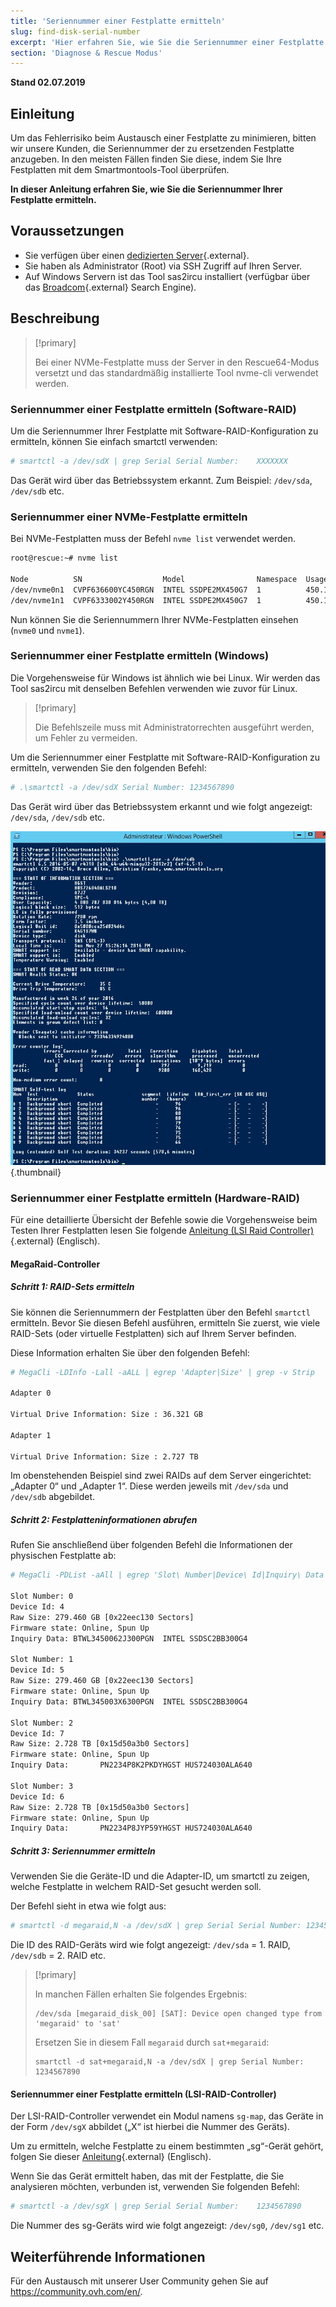 ```yaml
---
title: 'Seriennummer einer Festplatte ermitteln'
slug: find-disk-serial-number
excerpt: 'Hier erfahren Sie, wie Sie die Seriennummer einer Festplatte ermitteln, um diese auszutauschen.'
section: 'Diagnose & Rescue Modus'
---
```


**Stand 02.07.2019**

## Einleitung

Um das Fehlerrisiko beim Austausch einer Festplatte zu minimieren, bitten wir unsere Kunden, die Seriennummer der zu ersetzenden Festplatte anzugeben. In den meisten Fällen finden Sie diese, indem Sie Ihre Festplatten mit dem Smartmontools-Tool überprüfen.

**In dieser Anleitung erfahren Sie, wie Sie die Seriennummer Ihrer Festplatte ermitteln.**

## Voraussetzungen

- Sie verfügen über einen [dedizierten Server](https://www.ovh.de/dedicated_server/){.external}.
- Sie haben als Administrator (Root) via SSH Zugriff auf Ihren Server.
- Auf Windows Servern ist das Tool sas2ircu installiert (verfügbar über das [Broadcom](https://www.broadcom.com/support/download-search/?dk=sas2ircu){.external} Search Engine).

## Beschreibung

> [!primary]
>
> Bei einer NVMe-Festplatte muss der Server in den Rescue64-Modus versetzt und das standardmäßig installierte Tool nvme-cli verwendet werden.
> 

### Seriennummer einer Festplatte ermitteln (Software-RAID)

Um die Seriennummer Ihrer Festplatte mit Software-RAID-Konfiguration zu ermitteln, können Sie einfach smartctl verwenden:

```sh
# smartctl -a /dev/sdX | grep Serial Serial Number:    XXXXXXX
```

Das Gerät wird über das Betriebssystem erkannt. Zum Beispiel: `/dev/sda`, `/dev/sdb` etc.

### Seriennummer einer NVMe-Festplatte ermitteln

Bei NVMe-Festplatten muss der Befehl `nvme list` verwendet werden.

```sh
root@rescue:~# nvme list

Node          SN                  Model                Namespace  Usage                      Format   FW Rev
/dev/nvme0n1  CVPF636600YC450RGN  INTEL SSDPE2MX450G7  1          450.10 GB / 450.10 GB 512  B + 0 B  MDV10253
/dev/nvme1n1  CVPF6333002Y450RGN  INTEL SSDPE2MX450G7  1          450.10 GB / 450.10 GB 512  B + 0 B  MDV10253
```

Nun können Sie die Seriennummern Ihrer NVMe-Festplatten einsehen (`nvme0` und `nvme1`).

### Seriennummer einer Festplatte ermitteln (Windows)

Die Vorgehensweise für Windows ist ähnlich wie bei Linux. Wir werden das Tool sas2ircu mit denselben Befehlen verwenden wie zuvor für Linux.

> [!primary]
>
> Die Befehlszeile muss mit Administratorrechten ausgeführt werden, um Fehler zu vermeiden.
> 

Um die Seriennummer einer Festplatte mit Software-RAID-Konfiguration zu ermitteln, verwenden Sie den folgenden Befehl:

```sh
# .\smartctl -a /dev/sdX Serial Number: 1234567890
```

Das Gerät wird über das Betriebssystem erkannt und wie folgt angezeigt: `/dev/sda`, `/dev/sdb` etc.

![smart_sdb_windows](images/smart_sdb_windows.png){.thumbnail}


### Seriennummer einer Festplatte ermitteln (Hardware-RAID)

Für eine detaillierte Übersicht der Befehle sowie die Vorgehensweise beim Testen Ihrer Festplatten lesen Sie folgende [Anleitung (LSI Raid Controller)](https://docs.ovh.com/gb/en/dedicated/raid-hard/#using-the-lsi-raid-controller_1){.external} (Englisch).


#### MegaRaid-Controller

##### Schritt 1: RAID-Sets ermitteln

Sie können die Seriennummern der Festplatten über den Befehl `smartctl` ermitteln. Bevor Sie diesen Befehl ausführen, ermitteln Sie zuerst, wie viele RAID-Sets (oder virtuelle Festplatten) sich auf Ihrem Server befinden.

Diese Information erhalten Sie über den folgenden Befehl:

```sh
# MegaCli -LDInfo -Lall -aALL | egrep 'Adapter|Size' | grep -v Strip

Adapter 0

Virtual Drive Information: Size : 36.321 GB

Adapter 1

Virtual Drive Information: Size : 2.727 TB
```

Im obenstehenden Beispiel sind zwei RAIDs auf dem Server eingerichtet: „Adapter 0“ und „Adapter 1“. Diese werden jeweils mit `/dev/sda` und `/dev/sdb` abgebildet.


##### Schritt 2: Festplatteninformationen abrufen

Rufen Sie anschließend über folgenden Befehl die Informationen der physischen Festplatte ab:

```sh
# MegaCli -PDList -aAll | egrep 'Slot\ Number|Device\ Id|Inquiry\ Data|Raw|Firmware\ state' | sed 's/Slot/\nSlot/g'

Slot Number: 0
Device Id: 4
Raw Size: 279.460 GB [0x22eec130 Sectors]
Firmware state: Online, Spun Up
Inquiry Data: BTWL3450062J300PGN  INTEL SSDSC2BB300G4                     D2010355

Slot Number: 1
Device Id: 5
Raw Size: 279.460 GB [0x22eec130 Sectors] 
Firmware state: Online, Spun Up 
Inquiry Data: BTWL345003X6300PGN  INTEL SSDSC2BB300G4                     D2010355

Slot Number: 2
Device Id: 7
Raw Size: 2.728 TB [0x15d50a3b0 Sectors] 
Firmware state: Online, Spun Up 
Inquiry Data:       PN2234P8K2PKDYHGST HUS724030ALA640                    MF8OAA70

Slot Number: 3 
Device Id: 6 
Raw Size: 2.728 TB [0x15d50a3b0 Sectors] 
Firmware state: Online, Spun Up 
Inquiry Data:       PN2234P8JYP59YHGST HUS724030ALA640                    MF8OAA70
```

##### Schritt 3: Seriennummer ermitteln

Verwenden Sie die Geräte-ID und die Adapter-ID, um smartctl zu zeigen, welche Festplatte in welchem RAID-Set gesucht werden soll.

Der Befehl sieht in etwa wie folgt aus:

```sh
# smartctl -d megaraid,N -a /dev/sdX | grep Serial Serial Number: 1234567890
```

Die ID des RAID-Geräts wird wie folgt angezeigt: `/dev/sda` = 1\. RAID, `/dev/sdb` = 2\. RAID etc.


> [!primary]
>
> In manchen Fällen erhalten Sie folgendes Ergebnis:
> 
> ```
> /dev/sda [megaraid_disk_00] [SAT]: Device open changed type from 'megaraid' to 'sat'
> ```
> 
> Ersetzen Sie in diesem Fall `megaraid` durch `sat+megaraid`:
>
> ```
> smartctl -d sat+megaraid,N -a /dev/sdX | grep Serial Number:    1234567890
> ```
>

#### Seriennummer einer Festplatte ermitteln (LSI-RAID-Controller)

Der LSI-RAID-Controller verwendet ein Modul namens `sg-map`, das Geräte in der Form `/dev/sgX` abbildet („X“ ist hierbei die Nummer des Geräts).

Um zu ermitteln, welche Festplatte zu einem bestimmten „sg“-Gerät gehört, folgen Sie dieser [Anleitung](https://docs.ovh.com/gb/en/dedicated/raid-hard/){.external} (Englisch).

Wenn Sie das Gerät ermittelt haben, das mit der Festplatte, die Sie analysieren möchten, verbunden ist, verwenden Sie folgenden Befehl:

```sh
# smartctl -a /dev/sgX | grep Serial Serial Number:    1234567890
```

Die Nummer des sg-Geräts wird wie folgt angezeigt: `/dev/sg0`, `/dev/sg1` etc.



## Weiterführende Informationen

Für den Austausch mit unserer User Community gehen Sie auf <https://community.ovh.com/en/>.
